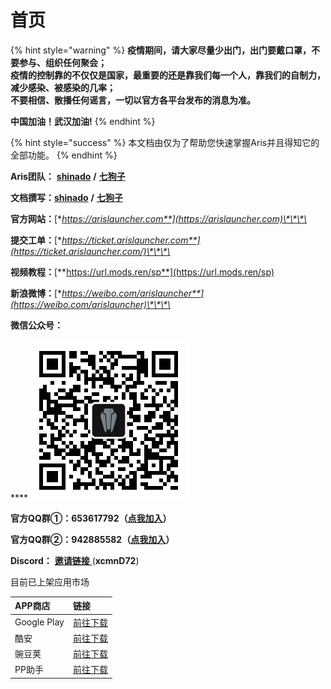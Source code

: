 # 首页

{% hint style="warning" %}
**疫情期间，请大家尽量少出门，出门要戴口罩，不要参与、组织任何聚会；  
疫情的控制靠的不仅仅是国家，最重要的还是靠我们每一个人，靠我们的自制力，减少感染、被感染的几率；  
不要相信、散播任何谣言，一切以官方各平台发布的消息为准。**

**中国加油！武汉加油!**
{% endhint %}

{% hint style="success" %}
本文档由仅为了帮助您快速掌握Aris并且得知它的全部功能。 
{% endhint %}

**Aris团队：** [**shinado**](coolmarket://u/427673) **/** [**七狗子**](coolmarket://u/520656)

**文档撰写：**[**shinado**](coolmarket://u/427673) **/** [**七狗子**](coolmarket://u/520656)

**官方网站：**[**https://arislauncher.com**](https://arislauncher.com)\*\*\*\*

**提交工单：**[**https://ticket.arislauncher.com**](https://ticket.arislauncher.com/)\*\*\*\*

**视频教程：**[**https://url.mods.ren/sp**](https://url.mods.ren/sp)

**新浪微博：**[**https://weibo.com/arislauncher**](https://weibo.com/arislauncher)\*\*\*\*

**微信公众号：**

\*\*\*\*![](.gitbook/assets/qrcode_for_gh_37bcebda0080_258.jpg) 

**官方QQ群①：653617792（**[**点我加入**](https://jq.qq.com/?_wv=1027&k=5PzHEft)**）**

**官方QQ群②：942885582（**[**点我加入**](https://jq.qq.com/?_wv=1027&k=57nC2eo)**）**

**Discord：** [**邀请链接** ](https://discord.gg/xcmnD72) \(**xcmnD72**\)

目前已上架应用市场

| APP商店 | 链接 |
| :--- | :--- |
| Google Play | [前往下载](https://play.google.com/store/apps/dev?id=7675344623603565765) |
| 酷安 | [前往下载](https://arislauncher.com/download) |
| 豌豆荚 | [前往下载](https://www.wandoujia.com/apps/7423300) |
| PP助手 | [前往下载](https://wap.pp.cn/app_z5Dgcx5cxNcxe/) |

